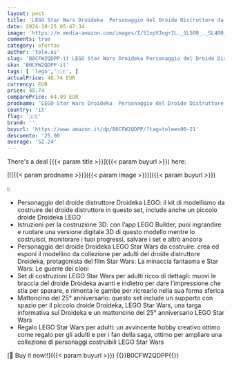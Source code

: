 ```yaml
---
layout: post
title: 'LEGO Star Wars Droideka  Personaggio del Droide Distruttore da Collezione per Adulti  Hobby Creativo da Costruire  Kit Modellismo in Mattoncini  Idea Regalo per Lui  Lei e i Fan da Esposizione 75381'
date: 2024-10-25 05:47:34
image: 'https://m.media-amazon.com/images/I/51vpVJog+IL._SL500_._SL400_.jpg'
comments: true
category: ofertas
author: 'tole.es'
slug: 'B0CFW2QDPP-it LEGO Star Wars Droideka Personaggio del Droide Distruttore...'
sku: 'B0CFW2QDPP-it'
tags: [ 'lego','🇮🇹', ]
actualPrice: 48.74 EUR
currency: EUR
price: 48.74
comparePrice: 64.99 EUR
prodname: 'LEGO Star Wars Droideka  Personaggio del Droide Distruttore da Collezione per Adulti  Hobby Creativo da Costruire  Kit Modellismo in Mattoncini  Idea Regalo per Lui  Lei e i Fan da Esposizione 75381'
country: 'it'
flag: '🇮🇹'
brand: ''
buyurl: 'https://www.amazon.it/dp/B0CFW2QDPP/?tag=tolees00-21'
descuento: '25.00'
average: '52.24'
---
```


There's a deal [{{< param title >}}]({{< param buyurl >}})  here:

[![{{< param prodname >}}]({{< param image >}})]({{< param buyurl >}})

ℹ️:

- Personaggio del droide distruttore Droideka LEGO: il kit di modellismo da costruire del droide distruttore in questo set, include anche un piccolo droide Droideka LEGO
- Istruzioni per la costruzione 3D: con l’app LEGO Builder, puoi ingrandire e ruotare una versione digitale 3D di questo modello mentre lo costruisci, monitorare i tuoi progressi, salvare i set e altro ancora
- Personaggio del droide Droideka LEGO Star Wars da costruire: crea ed esponi il modellino da collezione per adulti del droide distruttore Droideka, protagonista del film Star Wars: La minaccia fantasma e Star Wars: Le guerre dei cloni
- Set di costruzioni LEGO Star Wars per adulti ricco di dettagli: muovi le braccia del droide Droideka avanti e indietro per dare l’impressione che stia per sparare, e rimonta le gambe per ricrearlo nella sua forma sferica
- Mattoncino del 25° anniversario: questo set include un supporto con spazio per il piccolo droide Droideka, LEGO Star Wars, una targa informativa sul Droideka e un mattoncino del 25° anniversario LEGO Star Wars
- Regalo LEGO Star Wars per adulti: un avvincente hobby creativo ottimo come regalo per gli adulti e per i fan della saga, ottimo per ampliare una collezione di personaggi costruibili LEGO Star Wars

[🛒 Buy it now!!]({{< param buyurl >}})
{{<world>}}B0CFW2QDPP{{</world>}}

